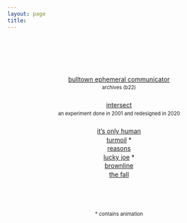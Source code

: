 ```yaml
---
layout: page
title: 
---
```

<div id="container-sp">
		<div id="page">
			<p style="text-align:center;margin-top:100px;line-height:1.4em;">
				<a href="ephemeral/" target="_top">bulltown ephemeral communicator</a><br>
				<span style="font-size:.8em;">archives (b22)</span><br>
			<br><a href="intersect/" target="_top">intersect</a><br>
			<span style="font-size:.8em;">an experiment done in 2001 and redesigned in 2020</span><br>
			<br><a href="https://bulltown.2022.joejenett.com/core/?seek=only_human" target="_top">it’s only human</a><br>
			<a title="contains animation" href="/core/?seek=turmoil" target="_top">turmoil</a> *<br>
			<a href="/core/?seek=reasons" target="_top">reasons</a><br>
			<a title="contains animation" href="/core/?seek=lucky_joe" target="_top">lucky joe</a> *<br>
			<a href="/core/?seek=brownline" target="_top">brownline</a><br>
			<a href="/core/?seek=the_fall" target="_top">the fall</a><br>
		</p>
		<div style="margin-top:72px;font-size:.8em;text-align:center;">
			* contains animation
		</div>
	</div>
	</div>
	